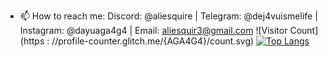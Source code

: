 - 📫 How to reach me: Discord: @aliesquire | Telegram: @dej4vuismelife | Instagram: @dayuaga4g4 | Email: aliesquir3@gmail.com
![Visitor Count](https : //profile-counter.glitch.me/{AGA4G4}/count.svg)
   [![Top Langs](https://github-readme-stats.vercel.app/api/top-langs/?username=AGA4G4)](https://github.com/anuraghazra/github-readme-stats)
<!---
AGA4G4/AGA4G4 is a ✨ special ✨ repository because its `README.md` (this file) appears on your GitHub profile.
You can click the Preview link to take a look at your changes.
--->
